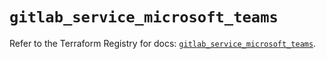 # `gitlab_service_microsoft_teams`

Refer to the Terraform Registry for docs: [`gitlab_service_microsoft_teams`](https://registry.terraform.io/providers/gitlabhq/gitlab/16.7.0/docs/resources/service_microsoft_teams).
